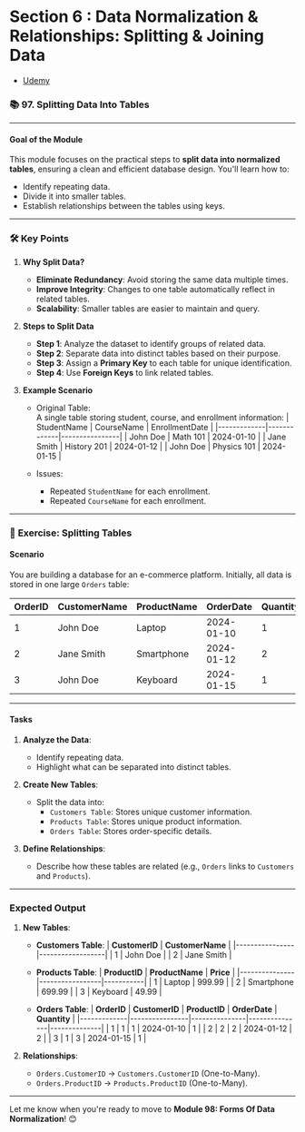 # Section 6 : Data Normalization & Relationships: Splitting & Joining Data

- [Udemy](https://www.udemy.com/course/sql-the-complete-developers-guide-mysql-postgresql/learn/lecture/28877098#overview)

### 📚 **97. Splitting Data Into Tables**

---

#### **Goal of the Module**

This module focuses on the practical steps to **split data into normalized tables**, ensuring a clean and efficient database design. You'll learn how to:

- Identify repeating data.
- Divide it into smaller tables.
- Establish relationships between the tables using keys.

---

### 🛠️ **Key Points**

1. **Why Split Data?**

   - **Eliminate Redundancy**: Avoid storing the same data multiple times.
   - **Improve Integrity**: Changes to one table automatically reflect in related tables.
   - **Scalability**: Smaller tables are easier to maintain and query.

2. **Steps to Split Data**

   - **Step 1**: Analyze the dataset to identify groups of related data.
   - **Step 2**: Separate data into distinct tables based on their purpose.
   - **Step 3**: Assign a **Primary Key** to each table for unique identification.
   - **Step 4**: Use **Foreign Keys** to link related tables.

3. **Example Scenario**

   - Original Table:  
     A single table storing student, course, and enrollment information:
     | StudentName | CourseName | EnrollmentDate |
     |-------------|-------------|----------------|
     | John Doe | Math 101 | 2024-01-10 |
     | Jane Smith | History 201 | 2024-01-12 |
     | John Doe | Physics 101 | 2024-01-15 |

   - Issues:
     - Repeated `StudentName` for each enrollment.
     - Repeated `CourseName` for each enrollment.

---

### 🧩 **Exercise: Splitting Tables**

#### **Scenario**

You are building a database for an e-commerce platform. Initially, all data is stored in one large `Orders` table:

| **OrderID** | **CustomerName** | **ProductName** | **OrderDate** | **Quantity** | **Price** |
| ----------- | ---------------- | --------------- | ------------- | ------------ | --------- |
| 1           | John Doe         | Laptop          | 2024-01-10    | 1            | 999.99    |
| 2           | Jane Smith       | Smartphone      | 2024-01-12    | 2            | 699.99    |
| 3           | John Doe         | Keyboard        | 2024-01-15    | 1            | 49.99     |

---

#### **Tasks**

1. **Analyze the Data**:

   - Identify repeating data.
   - Highlight what can be separated into distinct tables.

2. **Create New Tables**:

   - Split the data into:
     - `Customers Table`: Stores unique customer information.
     - `Products Table`: Stores unique product information.
     - `Orders Table`: Stores order-specific details.

3. **Define Relationships**:
   - Describe how these tables are related (e.g., `Orders` links to `Customers` and `Products`).

---

### **Expected Output**

1. **New Tables**:

   - **Customers Table**:
     | **CustomerID** | **CustomerName** |
     |----------------|------------------|
     | 1 | John Doe |
     | 2 | Jane Smith |

   - **Products Table**:
     | **ProductID** | **ProductName** | **Price** |
     |---------------|-----------------|-----------|
     | 1 | Laptop | 999.99 |
     | 2 | Smartphone | 699.99 |
     | 3 | Keyboard | 49.99 |

   - **Orders Table**:
     | **OrderID** | **CustomerID** | **ProductID** | **OrderDate** | **Quantity** |
     |-------------|----------------|---------------|---------------|--------------|
     | 1 | 1 | 1 | 2024-01-10 | 1 |
     | 2 | 2 | 2 | 2024-01-12 | 2 |
     | 3 | 1 | 3 | 2024-01-15 | 1 |

2. **Relationships**:
   - `Orders.CustomerID` → `Customers.CustomerID` (One-to-Many).
   - `Orders.ProductID` → `Products.ProductID` (One-to-Many).

---

Let me know when you're ready to move to **Module 98: Forms Of Data Normalization**! 😊
